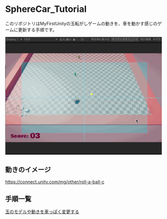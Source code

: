 # SphereCar_Tutorial

このリポジトリはMyFirstUnityの玉転がしゲームの動きを、車を動かす感じのゲームに更新する手順です。

![image](https://github.com/tsubaki/SphereCar_Tutorial/blob/master/Car/img/19.gif?raw=true)

## 動きのイメージ

https://connect.unity.com/mg/other/roll-a-ball-c

## 手順一覧

[玉のモデルや動きを車っぽく変更する](https://github.com/tsubaki/SphereCar_Tutorial/blob/master/Car/Document.md)
